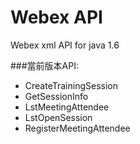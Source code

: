 # Webex API
Webex xml API for java 1.6

###當前版本API:
 - CreateTrainingSession
 - GetSessionInfo
 - LstMeetingAttendee
 - LstOpenSession
 - RegisterMeetingAttendee
